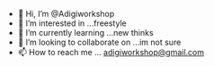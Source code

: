 - 👋 Hi, I’m @Adigiworkshop
- 👀 I’m interested in ...freestyle
- 🌱 I’m currently learning ...new thinks
- 💞️ I’m looking to collaborate on ...im not sure
- 📫 How to reach me ...
adigiworkshop@gmail.com

<!---
gismailo/gismailo is a ✨ special ✨ repository because its `README.md` (this file) appears on your GitHub profile.
You can click the Preview link to take a look at your changes.
--->
